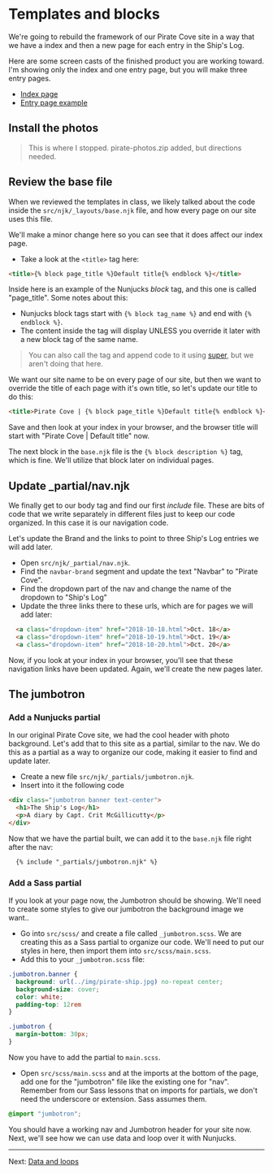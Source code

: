 # Templates and blocks

We're going to rebuild the framework of our Pirate Cove site in a way that we have a index and then a new page for each entry in the Ship's Log.

Here are some screen casts of the finished product you are working toward. I'm showing only the index and one entry page, but you will make three entry pages.

- [Index page](https://drive.google.com/open?id=1VVL4bHhFsalq-mj2Yy14C1U62lUqOFgi)
- [Entry page example](https://drive.google.com/open?id=1gOk9bUFAmtR82MmAobNK8jovrVnIW_z_)

## Install the photos

> This is where I stopped. pirate-photos.zip added, but directions needed.

## Review the base file

When we reviewed the templates in class, we likely talked about the code inside the `src/njk/_layouts/base.njk` file, and how every page on our site uses this file.

We'll make a minor change here so you can see that it does affect our index page.

- Take a look at the `<title>` tag here:

```html
<title>{% block page_title %}Default title{% endblock %}</title>
```

Inside here is an example of the Nunjucks _block_ tag, and this one is called "page_title". Some notes about this:

- Nunjucks block tags start with `{% block tag_name %}` and end with `{% endblock %}`.
- The content inside the tag will display UNLESS you override it later with a new block tag of the same name.

> You can also call the tag and append code to it using [super](https://mozilla.github.io/nunjucks/templating.html#super), but we aren't doing that here.

We want our site name to be on every page of our site, but then we want to override the title of each page with it's own title, so let's update our title to do this:

```html
<title>Pirate Cove | {% block page_title %}Default title{% endblock %}</title>
```

Save and then look at your index in your browser, and the browser title will start with "Pirate Cove | Default title" now.

The next block in the `base.njk` file is the `{% block description %}` tag, which is fine. We'll utilize that block later on individual pages.

## Update _partial/nav.njk

We finally get to our body tag and find our first _include_ file. These are bits of code that we write separately in different files just to keep our code organized. In this case it is our navigation code.

Let's update the Brand and the links to point to three Ship's Log entries we will add later.

- Open `src/njk/_partial/nav.njk`.
- Find the `navbar-brand` segment and update the text "Navbar" to "Pirate Cove".
- Find the dropdown part of the nav and change the name of the dropdown to "Ship's Log"
- Update the three links there to these urls, which are for pages we will add later:

```html
  <a class="dropdown-item" href="2018-10-18.html">Oct. 18</a>
  <a class="dropdown-item" href="2018-10-19.html">Oct. 19</a>
  <a class="dropdown-item" href="2018-10-20.html">Oct. 20</a>
```

Now, if you look at your index in your browser, you'll see that these navigation links have been updated. Again, we'll create the new pages later.

## The jumbotron

### Add a Nunjucks partial

In our original Pirate Cove site, we had the cool header with photo background. Let's add that to this site as a partial, similar to the nav. We do this as a partial as a way to organize our code, making it easier to find and update later.

- Create a new file `src/njk/_partials/jumbotron.njk`.
- Insert into it the following code

```html
<div class="jumbotron banner text-center">
  <h1>The Ship's Log</h1>
  <p>A diary by Capt. Crit McGillicutty</p> 
</div>
```

Now that we have the partial built, we can add it to the `base.njk` file right after the nav:

```html
  {% include "_partials/jumbotron.njk" %}
```

### Add a Sass partial

If you look at your page now, the Jumbotron should be showing. We'll need to create some styles to give our jumbotron the background image we want..

- Go into `src/scss/` and create a file called `_jumbotron.scss`. We are creating this as a Sass partial to organize our code. We'll need to put our styles in here, then import them into `src/scss/main.scss`.
- Add this to your `_jumbotron.scss` file:

```scss
.jumbotron.banner {
  background: url(../img/pirate-ship.jpg) no-repeat center;
  background-size: cover;
  color: white;
  padding-top: 12rem
}

.jumbotron {
  margin-bottom: 30px;
}
```

Now you have to add the partial to `main.scss`.

- Open `src/scss/main.scss` and at the imports at the bottom of the page, add one for the "jumbotron" file like the existing one for "nav". Remember from our Sass lessons that on imports for partials, we don't need the underscore or extension. Sass assumes them.

```scss
@import "jumbotron";
```

You should have a working nav and Jumbotron header for your site now. Next, we'll see how we can use data and loop over it with Nunjucks.

----

Next: [Data and loops](static-03-loops.md)
